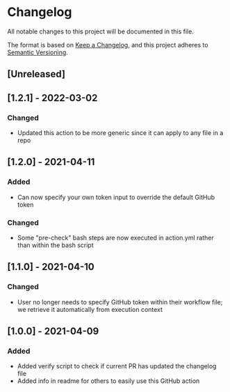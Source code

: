 # Changelog
All notable changes to this project will be documented in this file.

The format is based on [Keep a Changelog](https://keepachangelog.com/en/1.0.0/),
and this project adheres to [Semantic Versioning](https://semver.org/spec/v2.0.0.html).

## [Unreleased]

## [1.2.1] - 2022-03-02
### Changed
- Updated this action to be more generic since it can apply to any file in a repo

## [1.2.0] - 2021-04-11
### Added
- Can now specify your own token input to override the default GitHub token

### Changed
- Some "pre-check" bash steps are now executed in action.yml rather than within the bash script

## [1.1.0] - 2021-04-10
### Changed
- User no longer needs to specify GitHub token within their workflow file; we retrieve it automatically from execution context

## [1.0.0] - 2021-04-09
### Added
- Added verify script to check if current PR has updated the changelog file
- Added info in readme for others to easily use this GitHub action
